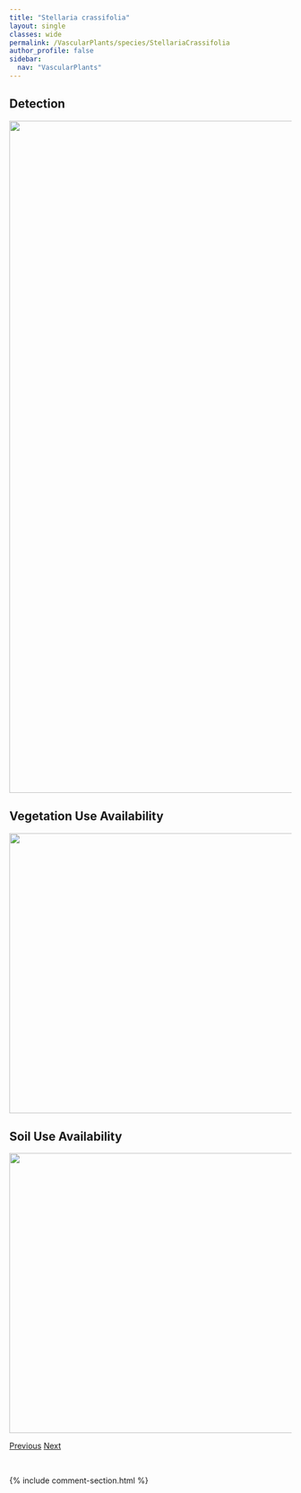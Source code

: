 ```yaml
---
title: "Stellaria crassifolia"
layout: single
classes: wide
permalink: /VascularPlants/species/StellariaCrassifolia
author_profile: false
sidebar:
  nav: "VascularPlants"
---
```


<h2>Detection</h2>

<a href="https://drive.google.com/uc?export=view&id=1Ga86gNcUo_BD5_V8o0B1AYRymxbwriap">
<img src="https://drive.google.com/uc?export=view&id=1Ga86gNcUo_BD5_V8o0B1AYRymxbwriap" height = "1200" width = "800">
</a>


<h2>Vegetation Use Availability</h2>

<a href="https://drive.google.com/uc?export=view&id=1a1XZ1SR-pibt_9jiaabWR48kmJg3t3fZ">
<img src="https://drive.google.com/uc?export=view&id=1a1XZ1SR-pibt_9jiaabWR48kmJg3t3fZ" height = "500" width = "1000">
</a>


<h2>Soil Use Availability</h2>

<a href="https://drive.google.com/uc?export=view&id=1eUl4sZyyq_IGLMV-KMXo7d9Tl7UgwsmB">
<img src="https://drive.google.com/uc?export=view&id=1eUl4sZyyq_IGLMV-KMXo7d9Tl7UgwsmB" height = "500" width = "1000">
</a>


<a href="/DevelopmentWebsite/VascularPlants/species/StellariaCalycantha" class="pagination--pager" title="Stellaria calycantha">Previous</a> <a href="/DevelopmentWebsite/VascularPlants/species/StellariaCrispa" class="pagination--pager" title="Stellaria crispa">Next</a>

<p>&nbsp;</p>

{% include comment-section.html %}
